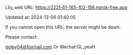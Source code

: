Lily_web URL: https://222f-61-165-102-156.ngrok-free.app

Updated at: 2024-12-06 01:40:05

If you cannot open this URL, the server might be down.

Please contact: 

goley04@foxmail.com Or Wechat:GL_yeaH